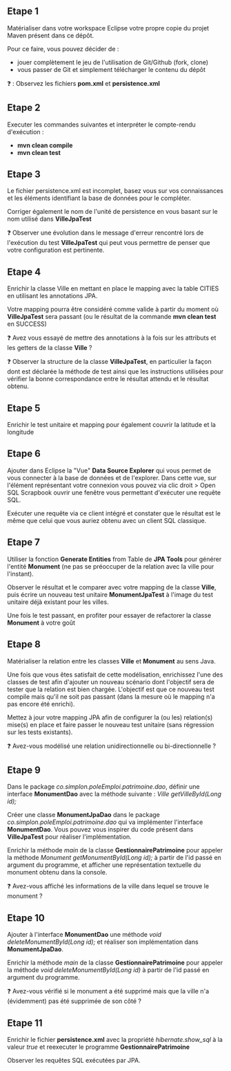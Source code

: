 ## Etape 1

Matérialiser dans votre workspace Eclipse votre propre copie du projet Maven présent dans ce dépôt.

Pour ce faire, vous pouvez décider de :

- jouer complètement le jeu de l'utilisation de Git/Github (fork, clone)
- vous passer de Git et simplement télécharger le contenu du dépôt

:question: : Observez les fichiers **pom.xml** et **persistence.xml**

## Etape 2

Executer les commandes suivantes et interpréter le compte-rendu d'exécution : 

- **mvn clean compile**
- **mvn clean test**

## Etape 3

Le fichier persistence.xml est incomplet, basez vous sur vos connaissances et les éléments identifiant la base de données pour le compléter.

Corriger également le nom de l'unité de persistence en vous basant sur le nom utilisé dans **VilleJpaTest**

:question: Observer une évolution dans le message d'erreur rencontré lors de l'exécution du test **VilleJpaTest** qui peut vous permettre de penser que votre configuration est pertinente.

## Etape 4

Enrichir la classe Ville en mettant en place le mapping avec la table CITIES en utilisant les annotations JPA.

Votre mapping pourra être considéré comme valide à partir du moment où **VilleJpaTest** sera passant (ou le résultat de la commande **mvn clean test** en SUCCESS)

:question: Avez vous essayé de mettre des annotations à la fois sur les attributs et les getters de la classe **Ville** ?

:question: Observer la structure de la classe **VilleJpaTest**, en particulier la façon dont est déclarée la méthode de test ainsi que les instructions utilisées pour vérifier la bonne correspondance entre le résultat attendu et le résultat obtenu.

## Etape 5

Enrichir le test unitaire et mapping pour également couvrir la latitude et la longitude

## Etape 6

Ajouter dans Eclipse la "Vue" **Data Source Explorer** qui vous permet de vous connecter à la base de données et de l'explorer.
Dans cette vue, sur l'élément représentant votre connexion vous pouvez via clic droit > Open SQL Scrapbook ouvrir une fenêtre vous permettant d'exécuter une requête SQL.

Exécuter une requête via ce client intégré et constater que le résultat est le même que celui que vous auriez obtenu avec un client SQL classique.

## Etape 7

Utiliser la fonction **Generate Entities** from Table de **JPA Tools** pour générer l'entité **Monument** (ne pas se préoccuper de la relation avec la ville pour l'instant).

Observer le résultat et le comparer avec votre mapping de la classe **Ville**, puis écrire un nouveau test unitaire **MonumentJpaTest** à l'image du test unitaire déjà existant pour les villes.

Une fois le test passant, en profiter pour essayer de refactorer la classe **Monument** à votre goût

## Etape 8

Matérialiser la relation entre les classes **Ville** et **Monument** au sens Java.

Une fois que vous êtes satisfait de cette modélisation, enrichissez l'une des classes de test afin d'ajouter un nouveau scénario dont l'objectif sera de tester que la relation est bien chargée. L'objectif est que ce nouveau test compile mais qu'il ne soit pas passant (dans la mesure où le mapping n'a pas encore été enrichi).

Mettez à jour votre mapping JPA afin de configurer la (ou les) relation(s) mise(s) en place et faire passer le nouveau test unitaire (sans régression sur les tests existants).

:question: Avez-vous modélisé une relation unidirectionnelle ou bi-directionnelle ?

## Etape 9

Dans le package *co.simplon.poleEmploi.patrimoine.dao*, définir une interface **MonumentDao** avec la méthode suivante : *Ville getVilleById(Long id);*

Créer une classe **MonumentJpaDao** dans le package *co.simplon.poleEmploi.patrimoine.dao* qui va implémenter l'interface **MonumentDao**. Vous pouvez vous inspirer du code présent dans **VilleJpaTest** pour réaliser l'implémentation.

Enrichir la méthode *main* de la classe **GestionnairePatrimoine** pour appeler la méthode *Monument getMonumentById(Long id);* à partir de l'id passé en argument du programme, et afficher une représentation textuelle du monument obtenu dans la console.

:question: Avez-vous affiché les informations de la ville dans lequel se trouve le monument ?

## Etape 10

Ajouter à l'interface **MonumentDao** une méthode *void deleteMonumentById(Long id);* et réaliser son implémentation dans **MonumentJpaDao**.

Enrichir la méthode *main* de la classe **GestionnairePatrimoine** pour appeler la méthode *void deleteMonumentById(Long id)* à partir de l'id passé en argument du programme.

:question: Avez-vous vérifié si le monument a été supprimé mais que la ville n'a (évidemment) pas été supprimée de son côté ?

## Etape 11

Enrichir le fichier **persistence.xml** avec la propriété *hibernate.show_sql* à la valeur *true* et reexecuter le programme **GestionnairePatrimoine**

Observer les requêtes SQL exécutées par JPA.
